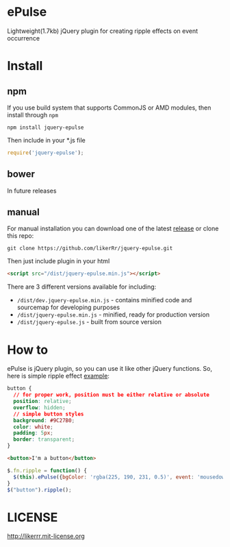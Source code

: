 # ePulse
Lightweight(1.7kb) jQuery plugin for creating ripple effects on event occurrence

# Install

## npm

If you use build system that supports CommonJS or AMD modules, then install through `npm`

`npm install jquery-epulse`

Then include in your *.js file
```javascript
require('jquery-epulse');
```

## bower
In future releases

## manual

For manual installation you can download one of the latest [release](https://github.com/likerRr/jquery-epulse/releases) or clone this repo:

`git clone https://github.com/likerRr/jquery-epulse.git`

Then just include plugin in your html
```html
<script src="/dist/jquery-epulse.min.js"></script>
```
There are 3 different versions available for including:
- `/dist/dev.jquery-epulse.min.js` - contains minified code and sourcemap for developing purposes
- `/dist/jquery-epulse.min.js` - minified, ready for production version
- `/dist/jquery-epulse.js` - built from source version

# How to
ePulse is jQuery plugin, so you can use it like other jQuery functions. So, here is simple ripple effect [example](https://likerrr.github.io/jquery-epulse/#how-to):
```css
button {
  // for proper work, position must be either relative or absolute
  position: relative;
  overflow: hidden;
  // simple button styles
  background: #9C27B0;
  color: white;
  padding: 5px;
  border: transparent;
}
```
```html
<button>I'm a button</button>
```
```javascript
$.fn.ripple = function() {
  $(this).ePulse({bgColor: 'rgba(225, 190, 231, 0.5)', event: 'mousedown'});
}
$("button").ripple();
```

# LICENSE
http://likerrr.mit-license.org
